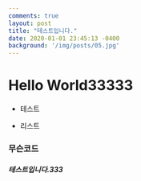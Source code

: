 ```yaml
---
comments: true
layout: post
title: "테스트입니다."
date: 2020-01-01 23:45:13 -0400
background: '/img/posts/05.jpg'
---
```


# Hello World33333
- 테스트

+ 리스트
### 무슨코드
##### 테스트입니다.333